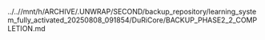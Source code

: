 ../..//mnt/h/ARCHIVE/.UNWRAP/SECOND/backup_repository/learning_system_fully_activated_20250808_091854/DuRiCore/BACKUP_PHASE2_2_COMPLETION.md